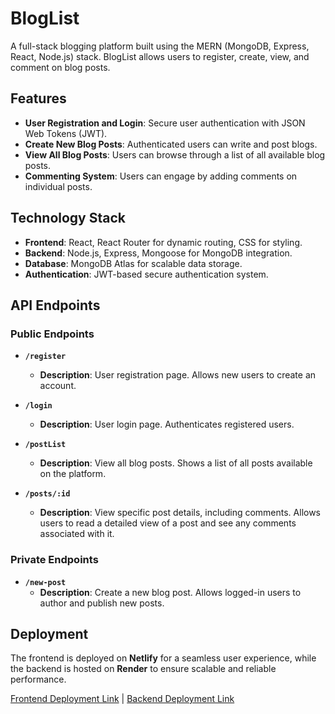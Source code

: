 # BlogList

A full-stack blogging platform built using the MERN (MongoDB, Express, React, Node.js) stack. BlogList allows users to register, create, view, and comment on blog posts.

## Features

- **User Registration and Login**: Secure user authentication with JSON Web Tokens (JWT).
- **Create New Blog Posts**: Authenticated users can write and post blogs.
- **View All Blog Posts**: Users can browse through a list of all available blog posts.
- **Commenting System**: Users can engage by adding comments on individual posts.

## Technology Stack

- **Frontend**: React, React Router for dynamic routing, CSS for styling.
- **Backend**: Node.js, Express, Mongoose for MongoDB integration.
- **Database**: MongoDB Atlas for scalable data storage.
- **Authentication**: JWT-based secure authentication system.

## API Endpoints

### Public Endpoints

- **`/register`**
  - **Description**: User registration page. Allows new users to create an account.

- **`/login`**
  - **Description**: User login page. Authenticates registered users.

- **`/postList`**
  - **Description**: View all blog posts. Shows a list of all posts available on the platform.

- **`/posts/:id`**
  - **Description**: View specific post details, including comments. Allows users to read a detailed view of a post and see any comments associated with it.
  
### Private Endpoints

- **`/new-post`**
  - **Description**: Create a new blog post. Allows logged-in users to author and publish new posts.

## Deployment

The frontend is deployed on **Netlify** for a seamless user experience, while the backend is hosted on **Render** to ensure scalable and reliable performance.

[Frontend Deployment Link](https://meek-kashata-75a592.netlify.app/) | [Backend Deployment Link](https://bloglistapplication-1.onrender.com)



